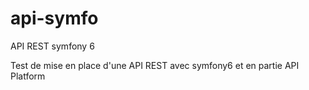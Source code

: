 # api-symfo
API REST symfony 6

Test de mise en place d'une API REST avec symfony6 et en partie API Platform 
